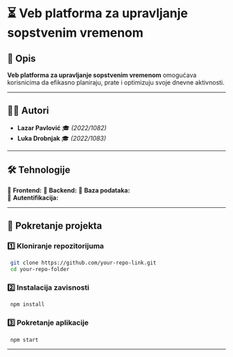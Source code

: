 # ⏳ Veb platforma za upravljanje sopstvenim vremenom

## 📌 Opis
**Veb platforma za upravljanje sopstvenim vremenom** omogućava korisnicima da efikasno planiraju, prate i optimizuju svoje dnevne aktivnosti.

---

## 👨‍💻 Autori
- **Lazar Pavlović** 🎓 *(2022/1082)*  
- **Luka Drobnjak** 🎓 *(2022/1083)*  

---

## 🛠 Tehnologije
🔹 **Frontend:** 
🔹 **Backend:** 
🔹 **Baza podataka:**  
🔹 **Autentifikacija:** 

---

## 🚀 Pokretanje projekta
### 1️⃣ Kloniranje repozitorijuma
```bash
 git clone https://github.com/your-repo-link.git
 cd your-repo-folder
```

### 2️⃣ Instalacija zavisnosti
```bash
 npm install
```

### 3️⃣ Pokretanje aplikacije
```bash
 npm start
```

---

